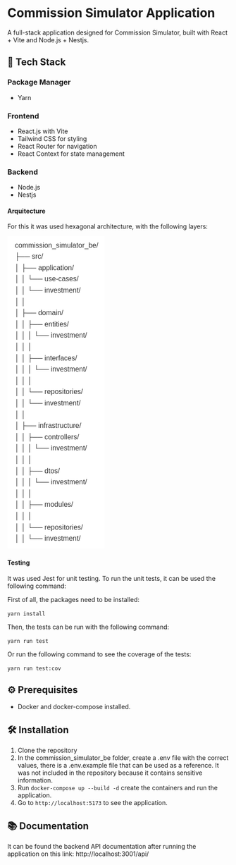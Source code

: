 # Commission Simulator Application

A full-stack application designed for Commission Simulator, built with React + Vite and Node.js + Nestjs.

## 🚀 Tech Stack

### Package Manager

- Yarn

### Frontend

- React.js with Vite
- Tailwind CSS for styling
- React Router for navigation
- React Context for state management

### Backend

- Node.js
- Nestjs

#### Arquitecture

For this it was used hexagonal architecture, with the following layers:

![alt text](doc_assets/image.png)

#### Testing

It was used Jest for unit testing. To run the unit tests, it can be used the following command:

First of all, the packages need to be installed:

`yarn install`

Then, the tests can be run with the following command:

`yarn run test`

Or run the following command to see the coverage of the tests:

`yarn run test:cov`

## ⚙️ Prerequisites

- Docker and docker-compose installed.

## 🛠️ Installation

1. Clone the repository
2. In the commission_simulator_be folder, create a .env file with the correct values, there is a .env.example file that can be used as a reference. It was not included in the repository because it contains sensitive information.
3. Run `docker-compose up --build -d` create the containers and run the application.
4. Go to `http://localhost:5173` to see the application.

## 📚 Documentation

It can be found the backend API documentation after running the application on this link:
http://localhost:3001/api/
